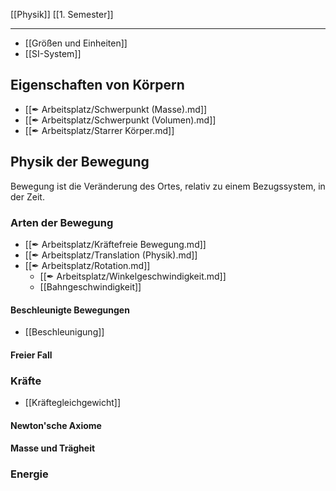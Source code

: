 [[Physik]] [[1. Semester]]

---

- [[Größen und Einheiten]]
- [[SI-System]]


## Eigenschaften von Körpern

- [[✒ Arbeitsplatz/Schwerpunkt (Masse).md]]
- [[✒ Arbeitsplatz/Schwerpunkt (Volumen).md]]
- [[✒ Arbeitsplatz/Starrer Körper.md]]

## Physik der Bewegung

Bewegung ist die Veränderung des Ortes, relativ zu einem Bezugssystem, in der Zeit.

### Arten der Bewegung

- [[✒ Arbeitsplatz/Kräftefreie Bewegung.md]]
- [[✒ Arbeitsplatz/Translation (Physik).md]]
- [[✒ Arbeitsplatz/Rotation.md]]
	- [[✒ Arbeitsplatz/Winkelgeschwindigkeit.md]]
	- [[Bahngeschwindigkeit]]

#### Beschleunigte Bewegungen
- [[Beschleunigung]]
#### Freier Fall

### Kräfte

- [[Kräftegleichgewicht]]

#### Newton'sche Axiome

#### Masse und Trägheit

### Energie